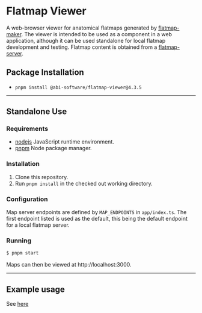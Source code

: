 # Flatmap Viewer

A web-browser viewer for anatomical flatmaps generated by [flatmap-maker](https://github.com/AnatomicMaps/flatmap-maker). The viewer is intended to be used as a component in a web application, although it can be used standalone for local flatmap development and testing. Flatmap content is obtained from a [flatmap-server](https://github.com/AnatomicMaps/flatmap-server).

## Package Installation

*   `pnpm install @abi-software/flatmap-viewer@4.3.5`

---

## Standalone Use

### Requirements

*   [nodejs](https://nodejs.org/) JavaScript runtime environment.
*   [pnpm](https://pnpm.io) Node package manager.

### Installation

1.  Clone this repository.
2.  Run `pnpm install` in the checked out working directory.


### Configuration

Map server endpoints are defined by `MAP_ENDPOINTS` in `app/index.ts`. The first endpoint listed is used as the default, this being the default endpoint for a local flatmap server.

### Running

```sh
$ pnpm start
```

Maps can then be viewed at http://localhost:3000.

---

## Example usage

See [here](https://anatomicmaps.github.io/flatmap-viewer/documents/HowTo_Guide.html)

